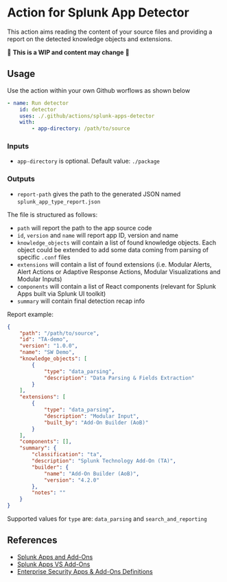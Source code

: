 # Action for Splunk App Detector
This action aims reading the content of your source files and providing a report on the detected knowledge objects and extensions.

:construction: **This is a WIP and content may change** :construction:

## Usage
Use the action within your own Github worflows as shown below
```yaml
- name: Run detector
    id: detector
    uses: ./.github/actions/splunk-apps-detector
    with:
        - app-directory: /path/to/source
```
### Inputs
* `app-directory` is optional. Default value: `./package`

### Outputs
* `report-path` gives the path to the generated JSON named `splunk_app_type_report.json`

The file is structured as follows:

* `path` will report the path to the app source code
* `id`, `version` and `name` will report app ID, version and name
* `knowledge_objects` will contain a list of found knowledge objects. Each object could be extended to add some data coming from parsing of specific `.conf` files
* `extensions` will contain a list of found extensions (i.e. Modular Alerts, Alert Actions or Adaptive Response Actions, Modular Visualizations and Modular Inputs)
* `components` will contain a list of React components (relevant for Splunk Apps built via Splunk UI toolkit)
* `summary` will contain final detection recap info

Report example:

```json
{
    "path": "/path/to/source",
    "id": "TA-demo",
    "version": "1.0.0",
    "name": "SW Demo",
    "knowledge_objects": [
        {
            "type": "data_parsing",
            "description": "Data Parsing & Fields Extraction"
        }
    ],
    "extensions": [
        {
            "type": "data_parsing",
            "description": "Modular Input",
            "built_by": "Add-On Builder (AoB)"
        }
    ],
    "components": [],
    "summary": {
        "classification": "ta",
        "description": "Splunk Technology Add-On (TA)",
        "builder": {
            "name": "Add-On Builder (AoB)",
            "version": "4.2.0"
        },
        "notes": ""
    }
}
```
Supported values for `type` are: `data_parsing` and `search_and_reporting`


## References
* [Splunk Apps and Add-Ons](https://www.splunk.com/en_us/blog/tips-and-tricks/what-are-splunk-apps-and-add-ons.html)
* [Splunk Apps VS Add-Ons](https://community.splunk.com/t5/Getting-Data-In/What-is-the-difference-between-apps-add-ons-and-TAs-and-where/m-p/253506)
* [Enterprise Security Apps & Add-Ons Definitions](https://dev.splunk.com/enterprise/docs/devtools/enterprisesecurity/abouttheessolution/)